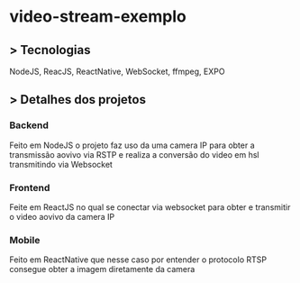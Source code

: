 # video-stream-exemplo

## > Tecnologias
NodeJS, ReacJS, ReactNative, WebSocket, ffmpeg, EXPO


## > Detalhes dos projetos

### Backend
Feito em NodeJS o projeto faz uso da uma camera IP para obter a transmissão aovivo via RSTP e realiza a conversão do video em hsl transmitindo via Websocket

### Frontend
Feite em ReactJS no qual se conectar via websocket para obter e transmitir o video aovivo da camera IP

### Mobile
Feito em ReactNative que nesse caso por entender o protocolo RTSP consegue obter a imagem diretamente da camera